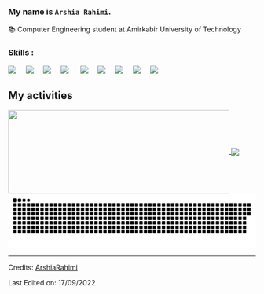 ### My name is `Arshia Rahimi`.

📚 Computer Engineering student at Amirkabir University of Technology



### Skills :
<img src="https://cdn.jsdelivr.net/gh/devicons/devicon/icons/java/java-original-wordmark.svg" width="35px"/>&nbsp;&nbsp;&nbsp;&nbsp;
<img src="https://cdn.jsdelivr.net/gh/devicons/devicon@latest/icons/c/c-original.svg" width="35px">&nbsp;&nbsp;&nbsp;&nbsp;
<img src="https://cdn.jsdelivr.net/gh/devicons/devicon@latest/icons/python/python-original.svg" width="35px">&nbsp;&nbsp;&nbsp;&nbsp;
<img src="https://cdn.jsdelivr.net/gh/devicons/devicon@latest/icons/git/git-original.svg" width="35px">&nbsp;&nbsp;&nbsp;&nbsp;&nbsp;
<img src="https://cdn.jsdelivr.net/gh/devicons/devicon/icons/docker/docker-original.svg" width="35px"/>&nbsp;&nbsp;&nbsp;&nbsp;
<img src="https://cdn.jsdelivr.net/gh/devicons/devicon/icons/html5/html5-original.svg" width="35px"/>&nbsp;&nbsp;&nbsp;&nbsp;
<img src="https://cdn.jsdelivr.net/gh/devicons/devicon/icons/css3/css3-original.svg" width="35px"/>&nbsp;&nbsp;&nbsp;&nbsp;
<img src="https://cdn.jsdelivr.net/gh/devicons/devicon/icons/javascript/javascript-original.svg" width="35px"/>&nbsp;&nbsp;&nbsp;&nbsp;
<img src="https://cdn.jsdelivr.net/gh/devicons/devicon/icons/react/react-original-wordmark.svg" width="35px"/>&nbsp;&nbsp;&nbsp;&nbsp;




## My activities

<a href="https://github.com/ArshiaRahimi/github-readme-stats">
  <img width=450 height=170 align="center" src="https://github-readme-stats.vercel.app/api?username=ArshiaRahimi&theme=midnight-purple&show_icons=true&bg_color=0D1117&hide_border=true" />
</a>
<a href="https://github.com/ArshiaRahimi/github-readme-stats">
  <img align="center" src="https://github-readme-stats.vercel.app/api/top-langs/?username=ArshiaRahimi&theme=midnight-purple&layout=compact&bg_color=0D1117&hide_border=true" />
</a>

<div>
  <img src="https://github.com/Pepyn0/Pepyn0/raw/output/github-contribution-grid-snake.svg" alt="snake"></center>
</div>

<!-- ![Snake animation](https://github.com/Pepyn0/Pepyn0/blob/output/github-contribution-grid-snake.svg) -->

------
Credits: [ArshiaRahimi](https://github.com/ArshiaRahimi)

Last Edited on: 17/09/2022
